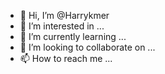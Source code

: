 - 👋 Hi, I’m @Harrykmer
- 👀 I’m interested in ...
- 🌱 I’m currently learning ...
- 💞️ I’m looking to collaborate on ...
- 📫 How to reach me ...

<!---
Harrykmer/Harrykmer is a ✨ special ✨ repository because its `README.md` (this file) appears on your GitHub profile.
You can click the Preview link to take a look at your changes.
--->
